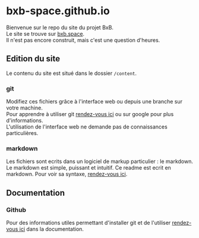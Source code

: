 # bxb-space.github.io
Bienvenue sur le repo du site du projet BxB.  
Le site se trouve sur [bxb.space](http://www.bxb.space).  
Il n'est pas encore construit, mais c'est une question d'heures.


## Edition du site
Le contenu du site est situé dans le dossier `/content`.  

### git
Modifiez ces fichiers grâce à l'interface web ou depuis une branche sur votre machine.  
Pour apprendre à utiliser git [rendez-vous ici](/documentation/github.md) ou sur google pour plus d'informations.  
L'utilisation de l'interface web ne demande pas de connaissances particulières.  


### markdown
Les fichiers sont ecrits dans un logiciel de markup particulier : le markdown.
Le markdown est simple, puissant et intuitif. Ce readme est ecrit en markdown.
Pour voir sa syntaxe, [rendez-vous ici](/documentation/markdown.md).



## Documentation
### Github
Pour des informations utiles permettant d'installer git et de l'utiliser [rendez-vous ici](/documentation/github.md) dans la documentation.
